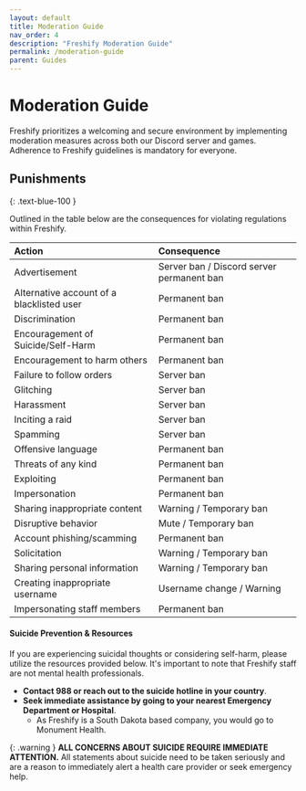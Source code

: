 ```yaml
---
layout: default
title: Moderation Guide
nav_order: 4
description: "Freshify Moderation Guide"
permalink: /moderation-guide
parent: Guides
---
```


# Moderation Guide
Freshify prioritizes a welcoming and secure environment by implementing moderation measures across both our Discord server and games. Adherence to Freshify guidelines is mandatory for everyone.

## Punishments
{: .text-blue-100 }

Outlined in the table below are the consequences for violating regulations within Freshify.

| Action                                    | Consequence                                   |
|:--------------------------------------|:------------------------------------------|
| Advertisement                      | Server ban / Discord server permanent ban |
| Alternative account of a blacklisted user | Permanent ban                              |
| Discrimination                      | Permanent ban                              |
| Encouragement of Suicide/Self-Harm | Permanent ban                              |
| Encouragement to harm others         | Permanent ban                              |
| Failure to follow orders          | Server ban                                   |
| Glitching                                 | Server ban                                   |
| Harassment                            | Server ban                                   |
| Inciting a raid                         | Server ban                                   |
| Spamming                             | Server ban                                   |
| Offensive language               | Permanent ban                              |
| Threats of any kind               | Permanent ban                              |
| Exploiting                              | Permanent ban                              |
| Impersonation                      | Permanent ban                              |
| Sharing inappropriate content | Warning / Temporary ban              |
| Disruptive behavior                 | Mute / Temporary ban                    |
| Account phishing/scamming   | Permanent ban                              |
| Solicitation                             | Warning / Temporary ban              |
| Sharing personal information | Warning / Temporary ban           |
| Creating inappropriate username | Username change / Warning     |
| Impersonating staff members  | Permanent ban                              |

#### Suicide Prevention & Resources
If you are experiencing suicidal thoughts or considering self-harm, please utilize the resources provided below. It's important to note that Freshify staff are not mental health professionals.

* **Contact 988 or reach out to the suicide hotline in your country**.
* **Seek immediate assistance by going to your nearest Emergency Department or Hospital**.
    * As Freshify is a South Dakota based company, you would go to Monument Health.

{: .warning }
**ALL CONCERNS ABOUT SUICIDE REQUIRE IMMEDIATE ATTENTION.**
All statements about suicide need to be taken seriously and are a reason to immediately alert a health care provider or seek emergency help.

